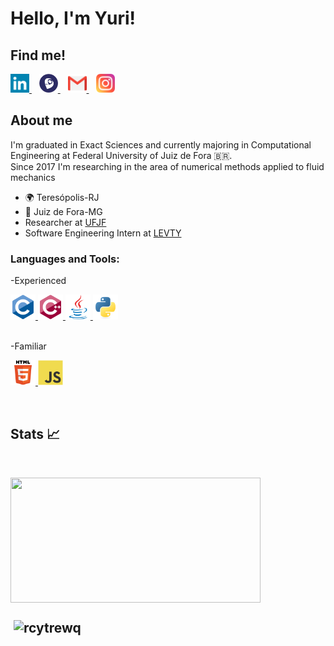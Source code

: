 # Hello, I'm Yuri!

## Find me!

<a href="https://www.linkedin.com/in/yurircorrea/" target="_blank">
<img height="30" alt="LinkedIn" src="./public/linkedin.png"/>
</a>
 &nbsp;&nbsp;
<a target="_blank" href="http://lattes.cnpq.br/8888890033493612" target="_blank">
    <img alt="Email" height="30" src="./public/lattes.png"/>
</a>
&nbsp;&nbsp;
<a target="_blank" href="mailto:correa.yuri@engenharia.ufjf.br" target="_blank">
    <img alt="Email" height="30" src="./public/gmail.png"/>
</a>
&nbsp;&nbsp;
<a href="https://www.instagram.com/rcytrewq/" target="_blank">
<img height="30" alt="Instagram" src="./public/instagram (1).png"/>
</a>
</div>

## About me
I'm graduated in Exact Sciences and currently majoring in Computational Engineering at Federal University of Juiz de Fora 🇧🇷.<br>
Since 2017 I'm researching in the area of ​​numerical methods applied to fluid mechanics

- 🌍 Teresópolis-RJ
- 📍 Juiz de Fora-MG
- Researcher at [UFJF](https://www2.ufjf.br/ufjf/)
- Software Engineering Intern at [LEVTY](https://www.levty.com/) 

<h3 align="left">Languages and Tools:</h3>
-Experienced <br>
<p align="left"> <a href="https://www.cprogramming.com/" target="_blank"> <img src="https://raw.githubusercontent.com/devicons/devicon/master/icons/c/c-original.svg" alt="c" width="40" height="40"/> </a> <a href="https://www.w3schools.com/cpp/" target="_blank"> <img src="https://raw.githubusercontent.com/devicons/devicon/master/icons/cplusplus/cplusplus-original.svg" alt="cplusplus" width="40" height="40"/> </a> <a href="https://www.java.com" target="_blank"> <img src="https://raw.githubusercontent.com/devicons/devicon/master/icons/java/java-original.svg" alt="java" width="40" height="40"/> </a> <a href="https://www.python.org" target="_blank"> <img src="https://raw.githubusercontent.com/devicons/devicon/master/icons/python/python-original.svg" alt="python" width="40" height="40"/> </a> </p>
<br>
-Familiar<br>
<p align="left"> <a href="https://www.w3.org/html/" target="_blank"> <img src="https://raw.githubusercontent.com/devicons/devicon/master/icons/html5/html5-original-wordmark.svg" alt="html5" width="40" height="40"/> </a> <a href="https://developer.mozilla.org/en-US/docs/Web/JavaScript" target="_blank"> <img src="https://raw.githubusercontent.com/devicons/devicon/master/icons/javascript/javascript-original.svg" alt="javascript" width="40" height="40"/> </a> </p>
<br>


## Stats 📈
<img src="https://github-readme-stats.vercel.app/api/top-langs/?username=rcytrewq&layout=compact&theme=dark" width="400px" height="200px" style="margin-top: 20px"/> <p>&nbsp;<img align="center" src="https://github-readme-stats.vercel.app/api?username=rcytrewq&theme=dark&show_icons=true&locale=en" alt="rcytrewq" /></p>
---
